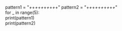pattern1 = "*+*+*+*+*+*+*+*+*+*+" 
pattern2 = "+*+*+*+*+*+*+*+*+*+*"  
for _ in range(5):     
print(pattern1)    
print(pattern2)
